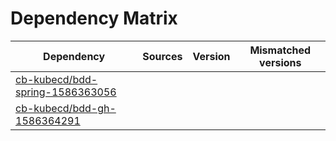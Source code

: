 # Dependency Matrix

Dependency | Sources | Version | Mismatched versions
---------- | ------- | ------- | -------------------
[cb-kubecd/bdd-spring-1586363056](https://github.com/cb-kubecd/bdd-spring-1586363056.git) |  | []() | 
[cb-kubecd/bdd-gh-1586364291](https://github.com/cb-kubecd/bdd-gh-1586364291.git) |  | []() | 
